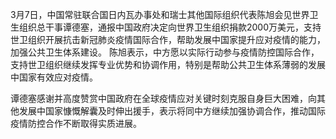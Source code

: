3月7日，中国常驻联合国日内瓦办事处和瑞士其他国际组织代表陈旭会见世界卫生组织总干事谭德塞，通报中国政府决定向世界卫生组织捐款2000万美元，支持世卫组织开展抗击新冠肺炎疫情国际合作，帮助发展中国家提升应对疫情的能力，加强公共卫生体系建设。 陈旭表示，中方愿以实际行动参与疫情防控国际合作，支持世卫组织继续发挥专业优势和协调作用，特别是帮助公共卫生体系薄弱的发展中国家有效应对疫情。

谭德塞感谢并高度赞赏中国政府在全球疫情应对关键时刻克服自身巨大困难，向其他发展中国家慷慨解囊及时伸出援手，表示将同中方继续加强协调合作，推动国际疫情防控合作不断取得实质进展。


